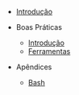 - [Introdução](README.md)

- Boas Práticas

    - [Introdução](boas-praticas.md)
    - [Ferramentas](ferramentas.md)

- Apêndices

    - [Bash](bash.md)
